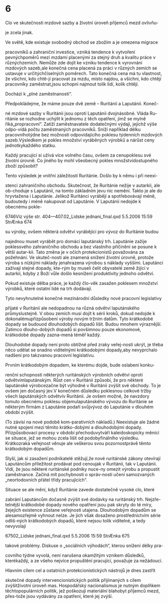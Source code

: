 # 6

Clo ve skutečnosti mzdové sazby a životní úroveň příjemců mezd ovlivňu-

je zcela jinak.

Ve světě, kde existuje svobodný obchod se zbožím a je omezena migrace

pracovníků a zahraniční investice, vzniká tendence k vytvoření pevnýchpoměrů mezi mzdami placenými za stejný druh a kvalitu práce v různýchzemích. Nemůže zde dojít ke vzniku tendence k vyrovnání mzdových sazeb,ale konečná cena placená za práci v různých zemích se ustavuje v určitýchčíselných poměrech. Tato konečná cena má tu vlastnost, že všichni, kdo chtě-jí pracovat za mzdu, místo najdou, a všichni, kdo chtějí pracovníky zaměstnat,jsou schopni najmout tolik lidí, kolik chtějí.

Dochází k „plné zaměstnanosti“.

Předpokládejme, že máme pouze dvě země – Ruritánii a Laputánii. Koneč-

né mzdové sazby v Ruritánii jsou oproti Laputánii dvojnásobné. Vláda Ru-ritánie se rozhodne uchýlit k jednomu z těch opatření, jimž se mylně říká„propracovní“. Zatíží zaměstnavatele dodatečnými výdaji, jejichž výše odpo-vídá počtu zaměstnaných pracovníků. Sníží například délku pracovníhotýdne bez možnosti odpovídajícího poklesu týdenních mzdových sazeb.Výsledkem je pokles množství vyráběných výrobků a nárůst ceny jednotkykaždého statku.

Každý pracující si užívá více volného času, ovšem za cenupoklesu své životní úrovně. Co jiného by mohl všeobecný pokles množstvídostupného zboží způsobit?

Tento výsledek je vnitřní záležitostí Ruritánie. Došlo by k němu i při neexi-

stenci zahraničního obchodu. Skutečnost, že Ruritánie nežije v autarkii, ale ob-choduje s Laputánií, na tomto základním jevu nic nemění. Takto je ale do hryvtažena i Laputánie. Jelikož Ruritánci vyrábějí a spotřebovávají méně, budoutedy i méně nakupovat od Laputánie. V Laputánii nedojde k obecnému pokle-

6746Viz výše str. 404—407.02_Lidske jednani_final.qxd 5.5.2006 15:59 StrÆnka 674

su výroby, ovšem některá odvětví vyrábějící pro vývoz do Ruritánie budou

najednou muset vyrábět pro domácí laputánský trh. Laputánie zažije poklessvého zahraničního obchodu a bez vlastního přičinění se posune k větší autar-kii. Tato změna je v očích protekcionistů považována za požehnání. Ve skuteč-nosti ale znamená snížení životní úrovně, protože výroba s nízkými náklady jenahrazena výrobou s náklady vyššími. Laputánci zažívají stejné dopady, kte-rým by museli čelit obyvatelé země žijící v autarkii, kdyby z Boží vůle došlo kesnížení produktivity jednoho odvětví.

Pokud existuje dělba práce, je každý člo-věk zasažen poklesem množství výrobků, které ostatní lidé na trh dodávají.

Tyto nevyhnutelné konečné mezinárodní důsledky nové pracovní legislativy

přijaté v Ruritánii ale nedopadnou na různá odvětví laputánského průmyslustejně. V obou zemích musí dojít k sérii kroků, dokud nedojde k dokonalémupřizpůsobení výroby novým tržním datům. Tyto krátkodobé dopady se budouod dlouhodobých dopadů lišit. Budou mnohem výraznější. Zatímco dlouho-dobých dopadů si povšimnou pouze ekonomové, krátkodobé dopady zazna-mená téměř každý.

Dlouhodobé dopady není proto obtížné před zraky veřej-nosti ukrýt, je třeba něco udělat se snadno viditelnými krátkodobými dopady,aby nevyprchalo nadšení pro takzvanou pracovní legislativu.

Prvním krátkodobým dopadem, ke kterému dojde, bude oslabení konku-

renční schopnosti některých ruritánských výrobních odvětví oproti odvětvímlaputánským. Růst cen v Ruritánii způsobí, že pro některé laputánské výrobcezačne být výhodné v Ruritánii zvýšit své obchody. To je ovšem jen dočasný jev.V konečném důsledku poklesnou celkové tržby všech laputánských odvětvív Ruritánii. Je ovšem možné, že navzdory tomuto obecnému poklesu objemulaputánského vývozu do Ruritánie se některým firmám z Laputánie podaří svůjvývoz do Laputánie v dlouhém období zvýšit.

(To závisí na nové podobě kom-parativních nákladů.) Neexistuje ale žádné nutné spojení mezi těmito krátko-dobými a dlouhodobými dopady. Přizpůsobovací procesy v období přechoduvytváří kaleidoskopicky měnící se situace, jež se mohou zcela lišit od podobyfinálního výsledku. Krátkozraká veřejnost věnuje ale veškerou svou pozornostprávě těmto krátkodobým dopadům.

Slyší, jak si zasažení podnikatelé stěžují,že nové ruritánské zákony otevírají Laputáncům příležitost prodávat pod cenoujak v Ruritánii, tak v Laputánii. Vidí, že jsou některé ruritánské podniky nuce-ny omezit výrobu a propustit zaměstnance. Začíná mít pochybnosti o správ-nosti učení samozvaných „neortodoxních přátel třídy pracujících“.

Situace se ale mění, když Ruritánie zavede dostatečně vysoké clo, které

zabrání Laputáncům dočasně zvýšit své dodávky na ruritánský trh. Nejzře-telnější krátkodobé dopady nového opatření jsou pak skryty do té míry, žejejich existence zůstane veřejnosti utajena. Dlouhodobým dopadům se alesamozřejmě vyhnout nelze. Je jich však dosaženo prostřednictvím série odliš-ných krátkodobých dopadů, které nejsou tolik viditelné, a tedy nevyvolají

67502_Lidske jednani_final.qxd 5.5.2006 15:59 StrÆnka 675

takové problémy. Diskuse o „sociálních výhodách“, kterou snížení délky pra-

covního týdne vyvolá, není narušena okamžitým vznikem důsledků, kterékaždý, a ze všeho nejvíce propuštění pracující, považuje za nežádoucí.

Hlavním cílem cel a ostatních protekcionistických nástrojů je dnes zastřít

skutečné dopady intervencionistických politik přijímaných s cílem zvýšitživotní úroveň mas. Hospodářský nacionalismus je nutným doplňkem těchtopopulárních politik, jež poškozují materiální blahobyt příjemců mezd, přes-tože jsou vydávány za opatření, které jej zvýší.

